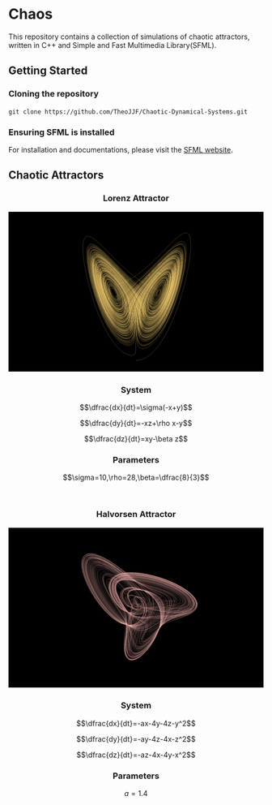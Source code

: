# Chaos
This repository contains a collection of simulations of chaotic attractors, written in C++ and Simple and Fast Multimedia Library(SFML).

## Getting Started
### Cloning the repository
```
git clone https://github.com/TheoJJF/Chaotic-Dynamical-Systems.git
```

### Ensuring SFML is installed
For installation and documentations, please visit the [SFML website](https://www.sfml-dev.org/).

## Chaotic Attractors
<div align="center">
    <h3>Lorenz Attractor</h3> 
</div>
<p align="center">
    <img src="assets/lorenz.png">
</p>

<div align="center">
    <h3>System</h3> 
</div>

$$\dfrac{dx}{dt}=\sigma(-x+y)$$

$$\dfrac{dy}{dt}=-xz+\rho x-y$$

$$\dfrac{dz}{dt}=xy-\beta z$$


<div align="center">
    <h3>Parameters</h3> 
</div>

$$\sigma=10,\rho=28,\beta=\dfrac{8}{3}$$

<br>
<div align="center">
    <h3>Halvorsen Attractor</h3> 
</div>

<p align="center">
    <img src="assets/halvorsen.png">
</p>

<div align="center">
    <h3>System</h3> 
</div>

$$\dfrac{dx}{dt}=-ax-4y-4z-y^2$$

$$\dfrac{dy}{dt}=-ay-4z-4x-z^2$$

$$\dfrac{dz}{dt}=-az-4x-4y-x^2$$


<div align="center">
    <h3>Parameters</h3> 
</div>

$$a=1.4$$

